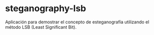 # steganography-lsb
Aplicación para demostrar el concepto de esteganografía utilizando el método LSB (Least Significant Bit).

